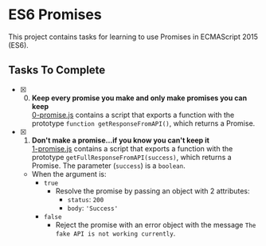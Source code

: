 # ES6 Promises

This project contains tasks for learning to use Promises in ECMAScript 2015 (ES6).

## Tasks To Complete

-   [x] 0. **Keep every promise you make and only make promises you can keep**<br/>[0-promise.js](0-promise.js) contains a script that exports a function with the prototype `function getResponseFromAPI()`, which returns a Promise.

-   [x] 1. **Don't make a promise...if you know you can't keep it**<br/>[1-promise.js](1-promise.js) contains a script that exports a function with the prototype `getFullResponseFromAPI(success)`, which returns a Promise. The parameter (`success`) is a `boolean`.
    -   When the argument is:
        -   `true`
            -   Resolve the promise by passing an object with 2 attributes:
                -   `status`: `200`
                -   `body`: `'Success'`
        -   `false`
            -   Reject the promise with an error object with the message `The fake API is not working currently`.
